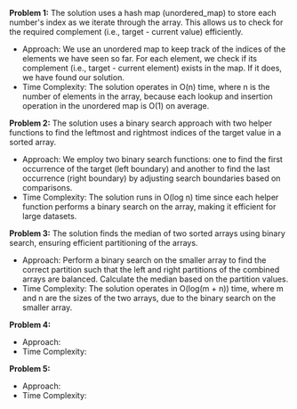 **Problem 1:** The solution uses a hash map (unordered_map) to store each number's index as we iterate through the array. This allows us to check for the required complement (i.e., target - current value) efficiently.
- Approach: We use an unordered map to keep track of the indices of the elements we have seen so far. For each element, we check if its complement (i.e., target - current element) exists in the map. If it does, we have found our solution.
- Time Complexity: The solution operates in O(n) time, where n is the number of elements in the array, because each lookup and insertion operation in the unordered map is O(1) on average.

**Problem 2:** The solution uses a binary search approach with two helper functions to find the leftmost and rightmost indices of the target value in a sorted array.
- Approach: We employ two binary search functions: one to find the first occurrence of the target (left boundary) and another to find the last occurrence (right boundary) by adjusting search boundaries based on comparisons.
- Time Complexity: The solution runs in O(log n) time since each helper function performs a binary search on the array, making it efficient for large datasets.

**Problem 3:**  The solution finds the median of two sorted arrays using binary search, ensuring efficient partitioning of the arrays.
- Approach: Perform a binary search on the smaller array to find the correct partition such that the left and right partitions of the combined arrays are balanced. Calculate the median based on the partition values.
- Time Complexity: The solution operates in O(log(m + n)) time, where m and n are the sizes of the two arrays, due to the binary search on the smaller array.

**Problem 4:** 
- Approach:
- Time Complexity:

**Problem 5:** 
- Approach:
- Time Complexity:
